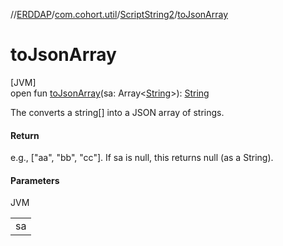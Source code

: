//[ERDDAP](../../../index.md)/[com.cohort.util](../index.md)/[ScriptString2](index.md)/[toJsonArray](to-json-array.md)

# toJsonArray

[JVM]\
open fun [toJsonArray](to-json-array.md)(sa: Array&lt;[String](https://docs.oracle.com/en/java/javase/21/docs/api/java.base/java/lang/String.html)&gt;): [String](https://docs.oracle.com/en/java/javase/21/docs/api/java.base/java/lang/String.html)

The converts a string[] into a JSON array of strings.

#### Return

e.g., [&quot;aa&quot;, &quot;bb&quot;, &quot;cc&quot;]. If sa is null, this returns null (as a String).

#### Parameters

JVM

| |
|---|
| sa |